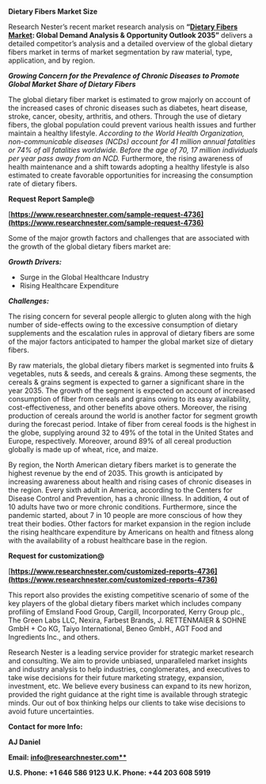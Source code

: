 ﻿**Dietary Fibers Market Size** 

Research Nester’s recent market research analysis on **“[Dietary Fibers Market](https://www.researchnester.com/reports/dietary-fibers-market/4736): Global Demand Analysis & Opportunity Outlook 2035”** delivers a detailed competitor’s analysis and a detailed overview of the global dietary fibers market in terms of market segmentation by raw material, type, application, and by region. 

***Growing Concern for the Prevalence of Chronic Diseases to Promote Global Market Share of Dietary Fibers***

The global dietary fiber market is estimated to grow majorly on account of the increased cases of chronic diseases such as diabetes, heart disease, stroke, cancer, obesity, arthritis, and others. Through the use of dietary fibers, the global population could prevent various health issues and further maintain a healthy lifestyle. *According to the World Health Organization, non-communicable diseases (NCDs) account for 41 million annual fatalities or 74% of all fatalities worldwide. Before the age of 70, 17 million individuals per year pass away from an NCD.* Furthermore, the rising awareness of health maintenance and a shift towards adopting a healthy lifestyle is also estimated to create favorable opportunities for increasing the consumption rate of dietary fibers.

**Request Report Sample@**

[**https://www.researchnester.com/sample-request-4736](https://www.researchnester.com/sample-request-4736)** 

Some of the major growth factors and challenges that are associated with the growth of the global dietary fibers market are:

***Growth Drivers:***

- Surge in the Global Healthcare Industry
- Rising Healthcare Expenditure

***Challenges:***

The rising concern for several people allergic to gluten along with the high number of side-effects owing to the excessive consumption of dietary supplements and the escalation rules in approval of dietary fibers are some of the major factors anticipated to hamper the global market size of dietary fibers.

By raw materials, the global dietary fibers market is segmented into fruits & vegetables, nuts & seeds, and cereals & grains. Among these segments, the cereals & grains segment is expected to garner a significant share in the year 2035. The growth of the segment is expected on account of increased consumption of fiber from cereals and grains owing to its easy availability, cost-effectiveness, and other benefits above others. Moreover, the rising production of cereals around the world is another factor for segment growth during the forecast period. Intake of fiber from cereal foods is the highest in the globe, supplying around 32 to 49% of the total in the United States and Europe, respectively. Moreover, around 89% of all cereal production globally is made up of wheat, rice, and maize.

By region, the North American dietary fibers market is to generate the highest revenue by the end of 2035. This growth is anticipated by increasing awareness about health and rising cases of chronic diseases in the region. Every sixth adult in America, according to the Centers for Disease Control and Prevention, has a chronic illness. In addition, 4 out of 10 adults have two or more chronic conditions. Furthermore, since the pandemic started, about 7 in 10 people are more conscious of how they treat their bodies. Other factors for market expansion in the region include the rising healthcare expenditure by Americans on health and fitness along with the availability of a robust healthcare base in the region.

**Request for customization@**

[**https://www.researchnester.com/customized-reports-4736](https://www.researchnester.com/customized-reports-4736)** 

This report also provides the existing competitive scenario of some of the key players of the global dietary fibers market which includes company profiling of Emsland Food Group, Cargill, Incorporated, Kerry Group plc., The Green Labs LLC, Nexira, Farbest Brands, J. RETTENMAIER & SOHNE GmbH + Co KG, Taiyo International, Beneo GmbH., AGT Food and Ingredients Inc., and others.      

Research Nester is a leading service provider for strategic market research and consulting. We aim to provide unbiased, unparalleled market insights and industry analysis to help industries, conglomerates, and executives to take wise decisions for their future marketing strategy, expansion, investment, etc. We believe every business can expand to its new horizon, provided the right guidance at the right time is available through strategic minds. Our out of box thinking helps our clients to take wise decisions to avoid future uncertainties.

**Contact for more Info:**

**AJ Daniel**

**Email: [info@researchnester.com**](mailto:info@researchnester.com)**

**U.S. Phone: +1 646 586 9123 U.K. Phone: +44 203 608 5919**
